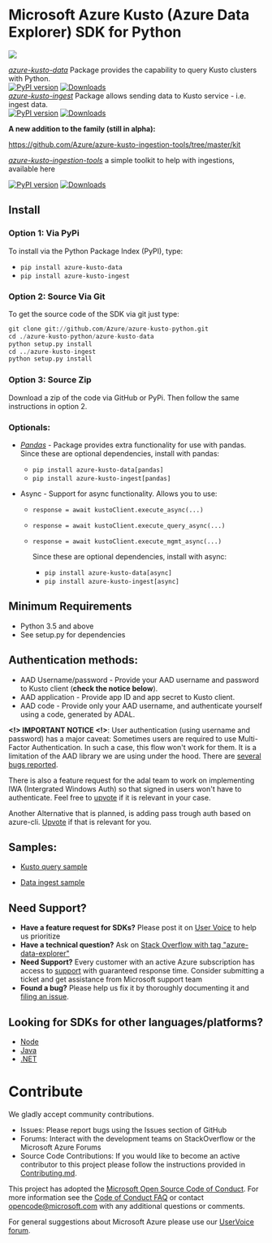 # Microsoft Azure Kusto  (Azure Data Explorer) SDK  for Python
[![](https://travis-ci.org/Azure/azure-kusto-python.svg?branch=master)](https://travis-ci.org/Azure/azure-kusto-python)

[*azure-kusto-data*]("https://github.com/Azure/azure-kusto-python/tree/master/azure-kusto-data") Package provides the capability to query Kusto clusters with Python.<br>
[![PyPI version](https://badge.fury.io/py/azure-kusto-data.svg)](https://badge.fury.io/py/azure-kusto-data)
[![Downloads](https://pepy.tech/badge/azure-kusto-data)](https://pepy.tech/project/azure-kusto-data)<br>
[*azure-kusto-ingest*]("https://github.com/Azure/azure-kusto-python/tree/master/azure-kusto-ingest") Package allows sending data to Kusto service - i.e. ingest data.<br>
[![PyPI version](https://badge.fury.io/py/azure-kusto-ingest.svg)](https://badge.fury.io/py/azure-kusto-ingest)
[![Downloads](https://pepy.tech/badge/azure-kusto-ingest)](https://pepy.tech/project/azure-kusto-ingest)<br>

**A new addition to the family (still in alpha):**

https://github.com/Azure/azure-kusto-ingestion-tools/tree/master/kit

[*azure-kusto-ingestion-tools*]("https://github.com/Azure/azure-kusto-ingestion-tools/tree/master/kit")  a simple toolkit to help with ingestions, available here<br>

[![PyPI version](https://badge.fury.io/py/azure-kusto-ingestion-tools.svg)](https://badge.fury.io/py/azure-kusto-ingestion-tools)
[![Downloads](https://pepy.tech/badge/azure-kusto-ingestion-tools)](https://pepy.tech/project/azure-kusto-ingestion-tools)<br>

## Install
### Option 1: Via PyPi
To install via the Python Package Index (PyPI), type:

* `pip install azure-kusto-data`
* `pip install azure-kusto-ingest`

### Option 2: Source Via Git
To get the source code of the SDK via git just type:

```python
git clone git://github.com/Azure/azure-kusto-python.git
cd ./azure-kusto-python/azure-kusto-data
python setup.py install
cd ../azure-kusto-ingest
python setup.py install
```

### Option 3: Source Zip
Download a zip of the code via GitHub or PyPi. Then follow the same instructions in option 2.

### Optionals:
* [_Pandas_](http://pandas.pydata.org/) - Package provides extra functionality for use with pandas. Since these are optional dependencies, install with pandas:
    * `pip install azure-kusto-data[pandas]`
    * `pip install azure-kusto-ingest[pandas]`
    
* Async - Support for async functionality. Allows you to use:
    * `response = await kustoClient.execute_async(...)`
    * `response = await kustoClient.execute_query_async(...)`
    * `response = await kustoClient.execute_mgmt_async(...)`  
      
        Since these are optional dependencies, install with async:
        * `pip install azure-kusto-data[async]`
        * `pip install azure-kusto-ingest[async]`

## Minimum Requirements
* Python 3.5 and above
* See setup.py for dependencies

## Authentication methods:

* AAD Username/password - Provide your AAD username and password to Kusto client (**check the notice below**).
* AAD application - Provide app ID and app secret to Kusto client.
* AAD code - Provide only your AAD username, and authenticate yourself using a code, generated by ADAL.

**<!> IMPORTANT NOTICE <!>**:
User authentication (using username and password) has a major caveat:
Sometimes users are required to use Multi-Factor Authentication. In such a case, this flow won't work for them.
It is a limitation of the AAD library we are using under the hood. There are [several bugs reported](https://github.com/AzureAD/azure-activedirectory-library-for-python/issues?utf8=%E2%9C%93&q=is%3Aissue+mfa).

There is also a feature request for the adal team to work on implementing IWA (Intergrated Windows Auth) so that signed in users won't have to authenticate. Feel free to [upvote](https://github.com/AzureAD/microsoft-authentication-library-for-python/issues/31) if it is relevant in your case.

Another Alternative that is planned, is adding pass trough auth based on azure-cli. 
[Upvote](https://github.com/Azure/azure-kusto-python/issues/139) if that is relevant for you.


## Samples:

* [Kusto query sample](https://github.com/Azure/azure-kusto-python/blob/master/azure-kusto-data/tests/sample.py)

* [Data ingest sample](https://github.com/Azure/azure-kusto-python/blob/master/azure-kusto-ingest/tests/sample.py)


## Need Support?
- **Have a feature request for SDKs?** Please post it on [User Voice](https://feedback.azure.com/forums/915733-azure-data-explorer) to help us prioritize
- **Have a technical question?** Ask on [Stack Overflow with tag "azure-data-explorer"](https://stackoverflow.com/questions/tagged/azure-data-explorer)
- **Need Support?** Every customer with an active Azure subscription has access to [support](https://docs.microsoft.com/en-us/azure/azure-supportability/how-to-create-azure-support-request) with guaranteed response time.  Consider submitting a ticket and get assistance from Microsoft support team
- **Found a bug?** Please help us fix it by thoroughly documenting it and [filing an issue](https://github.com/Azure/azure-kusto-python/issues/new).

## Looking for SDKs for other languages/platforms?
- [Node](https://github.com/azure/azure-kusto-node)
- [Java](https://github.com/azure/azure-kusto-java)
- [.NET](https://docs.microsoft.com/en-us/azure/kusto/api/netfx/about-the-sdk)


# Contribute

We gladly accept community contributions.

- Issues: Please report bugs using the Issues section of GitHub
- Forums: Interact with the development teams on StackOverflow or the Microsoft Azure Forums
- Source Code Contributions: If you would like to become an active contributor to this project please follow the instructions provided in [Contributing.md](CONTRIBUTING.md).

This project has adopted the [Microsoft Open Source Code of Conduct](https://opensource.microsoft.com/codeofconduct/). For more information see the [Code of Conduct FAQ](https://opensource.microsoft.com/codeofconduct/faq/) or contact [opencode@microsoft.com](mailto:opencode@microsoft.com) with any additional questions or comments.

For general suggestions about Microsoft Azure please use our [UserVoice forum](http://feedback.azure.com/forums/34192--general-feedback).
